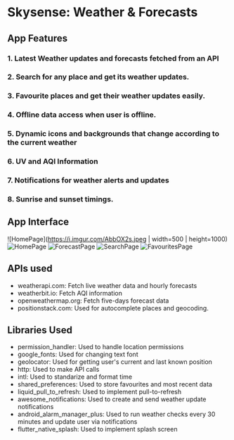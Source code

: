 # Skysense: Weather & Forecasts
## App Features
### 1. Latest Weather updates and forecasts fetched from an API
### 2. Search for any place and get its weather updates.
### 3. Favourite places and get their weather updates easily.
### 4. Offline data access when user is offline.
### 5. Dynamic icons and backgrounds that change according to the current weather
### 6. UV and AQI Information
### 7. Notifications for weather alerts and updates
### 8. Sunrise and sunset timings.

## App Interface

![HomePage](https://i.imgur.com/AbbOX2s.jpeg | width=500 | height=1000)
![HomePage](https://i.imgur.com/GPEz5cs.jpeg)
![ForecastPage](https://i.imgur.com/3syULia.jpeg)
![SearchPage](https://i.imgur.com/wkNqp3N.jpeg)
![FavouritesPage](https://i.imgur.com/mdAy14b.jpeg)

## APIs used

 - weatherapi.com: Fetch live weather data and hourly forecasts
 - weatherbit.io: Fetch AQI information
 - openweathermap.org: Fetch five-days forecast data
 - positionstack.com: Used for autocomplete places and geocoding.
 
 ## Libraries Used
 
 - permission_handler: Used to handle location permissions
 - google_fonts: Used for changing text font
 - geolocator: Used for getting user's current and last known position
 - http: Used to make API calls
 - intl: Used to standarize and format time
 - shared_preferences: Used to store favourites and most recent data
 - liquid_pull_to_refresh: Used to implement pull-to-refresh
 - awesome_notifications: Used to create and send weather update notifications
 - android_alarm_manager_plus: Used to run weather checks every 30 minutes and update user via notifications
 - flutter_native_splash: Used to implement splash screen
